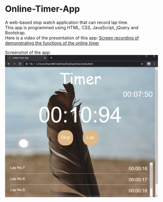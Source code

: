 # Online-Timer-App
A web-based stop watch application that can record lap time.\
This app is programmed using HTML, CSS, JavaScript, jQuery and Bootstrap.\
Here is a video of the presentation of this app:
[Screen recording of demonstrating the functions of the online timer](https://youtu.be/ZlDNhFMmIhA)

Screenshot of the app:\
![](images/timerScreenshot.png)

